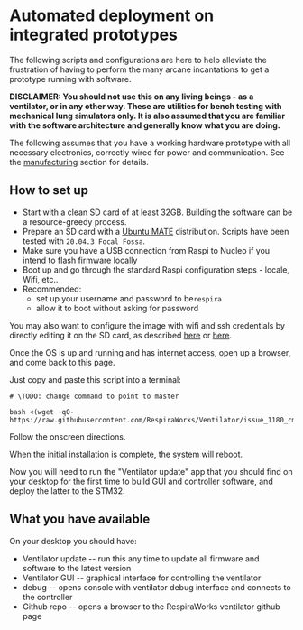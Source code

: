 # Automated deployment on integrated prototypes

The following scripts and configurations are here to help alleviate the frustration of having to perform the many arcane incantations to get a prototype running with software.

**DISCLAIMER: You should not use this on any living beings - as a ventilator, or in any other way. These are utilities for bench testing with mechanical lung simulators only. It is also assumed that you are familiar with the software architecture and generally know what you are doing.**

The following assumes that you have a working hardware prototype with all necessary electronics, correctly wired for power and communication. See the [manufacturing](../../../manufacturing) section for details.

## How to set up

* Start with a clean SD card of at least 32GB. Building the software can be a resource-greedy process.
* Prepare an SD card with a [Ubuntu MATE](https://ubuntu-mate.org/download/arm64/focal/) distribution. Scripts have been tested with `20.04.3 Focal Fossa`.
* Make sure you have a USB connection from Raspi to Nucleo if you intend to flash firmware locally
* Boot up and go through the standard Raspi configuration steps - locale, Wifi, etc..
* Recommended:
  * set up your username and password to be`respira`
  * allow it to boot without asking for password

You may also want to configure the image with wifi and ssh credentials by directly editing it on the SD card, as described [here](https://raspberrypi.stackexchange.com/questions/66949/enable-ssh-and-connect-to-a-wifi-network-without-a-keyboard-or-a-screen) or
[here](https://www.luisdelarosa.com/2017/09/19/how-to-enable-headless-networking-on-ubuntu-mate-on-raspberry-pi/).

Once the OS is up and running and has internet access, open up a browser, and come back to this page.

Just copy and paste this script into a terminal:

```
# \TODO: change command to point to master

bash <(wget -qO- https://raw.githubusercontent.com/RespiraWorks/Ventilator/issue_1180_cmake_build_on_rpi/software/utils/rpi_config/bootstrap.sh)
```

Follow the onscreen directions.

When the initial installation is complete, the system will reboot.

Now you will need to run the "Ventilator update" app that you should find on your desktop for the first time to build GUI and controller software, and deploy the latter to the STM32.

## What you have available

On your desktop you should have:
* Ventilator update -- run this any time to update all firmware and software to the latest version
* Ventilator GUI -- graphical interface for controlling the ventilator
* debug -- opens console with ventilator debug interface and connects to the controller
* Github repo -- opens a browser to the RespiraWorks ventilator github page
